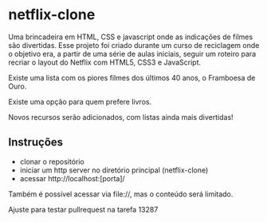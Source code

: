 # netflix-clone
Uma brincadeira em HTML, CSS e javascript onde as indicações de filmes são divertidas.
Esse projeto foi criado durante um curso de reciclagem onde o objetivo era, a partir de uma série de aulas iniciais, 
seguir um roteiro para recriar o layout do Netflix com HTML5, CSS3 e JavaScript.

Existe uma lista com os piores filmes dos últimos 40 anos, o Framboesa de Ouro.

Existe uma opção para quem prefere livros.

Novos recursos serão adicionados, com listas ainda mais divertidas!

## Instruções
- clonar o repositório
- iniciar um http server no diretório principal (netflix-clone)
- acessar http://localhost:[porta]/

Também é possível acessar via file://, mas o conteúdo será limitado.
 
Ajuste para testar pullrequest na tarefa 13287
